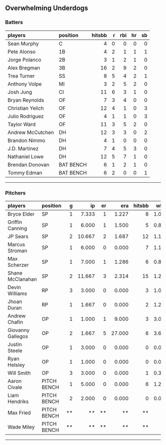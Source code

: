## Overwhelming Underdogs

### Batters

 
|players          |position  | hitsbb|  r| rbi| hr| sb| 
|:----------------|:---------|------:|--:|---:|--:|--:| 
|Sean Murphy      |C         |      4|  0|   0|  0|  0| 
|Pete Alonso      |1B        |      4|  2|   1|  1|  1| 
|Jorge Polanco    |2B        |      3|  1|   2|  1|  0| 
|Alex Bregman     |3B        |     16|  2|   9|  2|  0| 
|Trea Turner      |SS        |      8|  5|   4|  2|  1| 
|Anthony Volpe    |MI        |      3|  2|   5|  2|  0| 
|Josh Jung        |CI        |     11|  6|   3|  1|  0| 
|Bryan Reynolds   |OF        |      7|  3|   4|  0|  0| 
|Christian Yelich |OF        |     12|  4|   1|  0|  3| 
|Julio Rodriguez  |OF        |      4|  1|   1|  0|  3| 
|Taylor Ward      |OF        |     11|  3|   5|  2|  0| 
|Andrew McCutchen |DH        |     12|  3|   3|  0|  2| 
|Brandon Nimmo    |DH        |      4|  1|   0|  0|  0| 
|J.D. Martinez    |DH        |      7|  4|   5|  3|  0| 
|Nathaniel Lowe   |DH        |     12|  5|   7|  1|  0| 
|Brendan Donovan  |BAT BENCH |      6|  1|   2|  1|  0| 
|Tommy Edman      |BAT BENCH |      6|  2|   0|  0|  1| 

* * *

### Pitchers

 
|players           |position    |  g|     ip| er|    era| hitsbb|  whip| so|  w| sv| 
|:-----------------|:-----------|--:|------:|--:|------:|------:|-----:|--:|--:|--:| 
|Bryce Elder       |SP          |  1|  7.333|  1|  1.227|      8| 1.091|  5|  0|  0| 
|Griffin Canning   |SP          |  1|  6.000|  1|  1.500|      5| 0.833|  4|  0|  0| 
|JP Sears          |SP          |  2| 10.667|  2|  1.687|     12| 1.125|  8|  0|  0| 
|Marcus Stroman    |SP          |  1|  6.000|  0|  0.000|      7| 1.167|  6|  1|  0| 
|Max Scherzer      |SP          |  1|  7.000|  1|  1.286|      6| 0.857|  9|  1|  0| 
|Shane McClanahan  |SP          |  2| 11.667|  3|  2.314|     15| 1.286| 12|  1|  0| 
|Devin Williams    |RP          |  3|  3.000|  0|  0.000|      3| 1.000|  4|  0|  2| 
|Jhoan Duran       |RP          |  1|  1.667|  0|  0.000|      2| 1.200|  3|  0|  1| 
|Andrew Chafin     |OP          |  1|  1.000|  1|  9.000|      3| 3.000|  2|  0|  0| 
|Giovanny Gallegos |OP          |  2|  1.667|  5| 27.000|      6| 3.600|  2|  0|  1| 
|Justin Steele     |OP          |  1|  3.000|  0|  0.000|      0| 0.000|  1|  0|  0| 
|Ryan Helsley      |OP          |  1|  1.000|  0|  0.000|      0| 0.000|  2|  0|  0| 
|Will Smith        |OP          |  3|  3.000|  0|  0.000|      1| 0.333|  3|  1|  1| 
|Aaron Civale      |PITCH BENCH |  1|  5.000|  0|  0.000|      6| 1.200|  4|  0|  0| 
|Liam Hendriks     |PITCH BENCH |  2|  2.000|  0|  0.000|      0| 0.000|  3|  1|  0| 
|Max Fried         |PITCH BENCH | **|     **| **|     **|     **|    **| **| **| **| 
|Wade Miley        |PITCH BENCH | **|     **| **|     **|     **|    **| **| **| **| 


* * *


